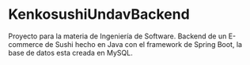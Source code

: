 # KenkosushiUndavBackend

Proyecto para la materia de Ingeniería de Software.
Backend de un E-commerce de Sushi hecho en Java con el framework de Spring Boot, la base de datos esta creada en MySQL.
